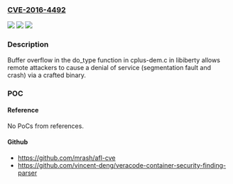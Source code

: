 ### [CVE-2016-4492](https://cve.mitre.org/cgi-bin/cvename.cgi?name=CVE-2016-4492)
![](https://img.shields.io/static/v1?label=Product&message=n%2Fa&color=blue)
![](https://img.shields.io/static/v1?label=Version&message=n%2Fa&color=blue)
![](https://img.shields.io/static/v1?label=Vulnerability&message=n%2Fa&color=brighgreen)

### Description

Buffer overflow in the do_type function in cplus-dem.c in libiberty allows remote attackers to cause a denial of service (segmentation fault and crash) via a crafted binary.

### POC

#### Reference
No PoCs from references.

#### Github
- https://github.com/mrash/afl-cve
- https://github.com/vincent-deng/veracode-container-security-finding-parser

